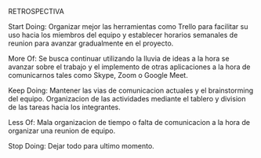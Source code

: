 RETROSPECTIVA

Start Doing: Organizar mejor las herramientas como Trello para facilitar su uso hacia los miembros del equipo y establecer horarios semanales de reunion para avanzar gradualmente en el proyecto.

More Of: Se busca continuar utilizando la lluvia de ideas a la hora se avanzar sobre el trabajo y el implemento de otras aplicaciones a la hora de comunicarnos tales como Skype, Zoom o Google Meet. 

Keep Doing: Mantener las vias de comunicacion actuales y el brainstorming del equipo. Organizacion de las actividades mediante el tablero y division de las tareas hacia los integrantes. 

Less Of: Mala organizacion de tiempo o falta de comunicacion a la hora de organizar una reunion de equipo.

Stop Doing: Dejar todo para ultimo momento.